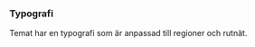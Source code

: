 
### <i class="fa fa-font  fa-fw"></i> Typografi ###

Temat har en typografi som är anpassad till regioner och rutnät.

